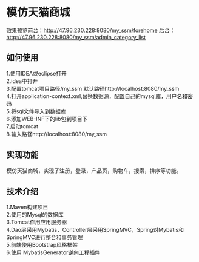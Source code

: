 模仿天猫商城
====
效果预览前台：http://47.96.230.228:8080/my_ssm/forehome
        后台：http://47.96.230.228:8080/my_ssm/admin_category_list
        
如何使用
---
1.使用IDEA或eclipse打开              
2.idea中打开               
3.配置tomcat项目路径/my_ssm 默认路径http://localhost:8080/my_ssm          
4.打开application-context.xml,替换数据源，配置自己的mysql库，用户名和密码            
5.将sql文件导入到数据库          
6.添加WEB-INF下的lib包到项目下           
7.启动tomcat              
8.输入路径http://localhost:8080/my_ssm              


实现功能
---
模仿天猫商城，实现了注册，登录，产品页，购物车，搜索，排序等功能。

技术介绍
---
   1.Maven构建项目    
   2.使用的Mysql的数据库   
   3.Tomcat作用应用服务器   
   4.Dao层采用Mybatis，Controller层采用SpringMVC，Spring对Mybatis和SpringMVC进行整合和事务管理    
   5.前端使用Bootstrap风格框架          
   6.使用 MybatisGenerator逆向工程插件
